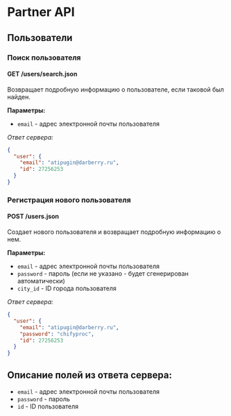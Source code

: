 Partner API
===========

Пользователи
------------

### Поиск пользователя

#### GET /users/search.json

Возвращает подробную информацию о пользователе, если таковой был найден.

**Параметры:**

- ``email`` - адрес электронной почты пользователя

*Ответ сервера:*

```json
{
  "user": {
    "email": "atipugin@darberry.ru",
    "id": 27256253
  }
}
```


### Регистрация нового пользователя

#### POST /users.json

Создает нового пользователя и возвращает подробную информацию о нем.

**Параметры:**

- ``email`` - адрес электронной почты пользователя
- ``password`` - пароль (если не указано - будет сгенерирован автоматически)
- ``city_id`` - ID города пользователя

*Ответ сервера:*

```json
{
  "user": {
    "email": "atipugin@darberry.ru",
    "password": "chifyproc",
    "id": 27256253
  }
}
```


Описание полей из ответа сервера:
---------------------------------

- ``email`` - адрес электронной почты пользователя
- ``password`` - пароль
- ``id`` - ID пользователя